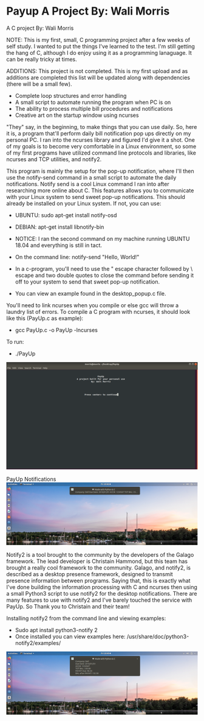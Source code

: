 # Payup A Project By: Wali Morris 

A C project
By: Wali Morris 

NOTE: This is my first, small, C programming project after a few weeks of self study.
I wanted to put the things I've learned to the test. I'm still getting the hang of C,
although I do enjoy using it as a programming lanaguage. It can be really tricky at times. 

ADDITIONS: This project is not completed. This is my first upload and as additions are completed 
this list will be updated along with dependencies (there will be a small few). 
* Complete loop structures and error handling
* A small script to automate running the program when PC is on
* The ability to process multiple bill procedures and notifications
* Creative art on the startup window using ncurses

"They" say, in the beginning, to make things that you can use daily. So, here it is, a 
program that'll perform daily bill notification pop ups directly on  my personal PC. 
I ran into the ncurses library and figured I'd give it a shot. One of my goals is to 
become very comfortable in a Linux environment, so some of my first programs have 
utilized command line protocols and libraries, like ncurses and TCP utilities, and notify2.

This program is mainly the setup for the pop-up notification, where I'll then use the notify-send 
command in a small script to automate the daily notifications. Notify send is a cool Linux command
I ran into after researching more online about C. This features allows you to communicate with your 
Linux system to send sweet pop-up notifications. This should already be installed on your Linux system. 
If not, you can use: 

* UBUNTU: sudo apt-get install notify-osd
* DEBIAN: apt-get install libnotify-bin
* NOTICE: I ran the second command on my machine running UBUNTU 18.04 and everything is still in tact. 

* On the command line: notify-send "Hello, World!"
* In a c-program, you'll need to use the \" escape character followed by \ escape and two double quotes
to close the command before sending it off to your system to send that sweet pop-up notification. 
* You can view an example found in the desktop_popup.c file.

You'll need to link ncurses when you compile or else gcc will throw a laundry list of errors. 
To compile a C program with ncurses, it should look like this (PayUp.c as example): 
* gcc PayUp.c -o PayUp -lncurses

To run: 
* ./PayUp

![PAYUP!](Notify.png)

 
 PayUp Notifications
 ![PayUP!](notification2.png)
 
Notify2 is a tool brought to the community by the developers of the Galago framework. The lead developer 
is Christain Hammond, but this team has brought a really cool framework to the community. Galago, and notify2, 
is described as a desktop presence framework, designed to transmit presence information between programs. 
Saying that, this is exactly what I've done building the information processing with C and ncurses then using a 
small Python3 script to use notify2 for the desktop notifications. There are many features to use with notify2
and I've barely touched the service with PayUp. So Thank you to Christain and their team! 

Installing notify2 from the command line and viewing examples: 
* Sudo apt install python3-notify 2
* Once installed you can view examples here: /usr/share/doc/python3-notify2/examples/

![PayUP!](notification1.png)


